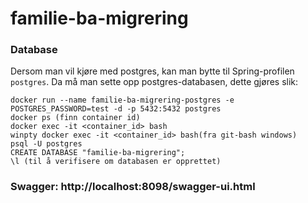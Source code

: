 # familie-ba-migrering


### Database
Dersom man vil kjøre med postgres, kan man bytte til Spring-profilen `postgres`.
Da må man sette opp postgres-databasen, dette gjøres slik:
```
docker run --name familie-ba-migrering-postgres -e POSTGRES_PASSWORD=test -d -p 5432:5432 postgres
docker ps (finn container id)
docker exec -it <container_id> bash
winpty docker exec -it <container_id> bash(fra git-bash windows)
psql -U postgres
CREATE DATABASE "familie-ba-migrering";
\l (til å verifisere om databasen er opprettet)
```
### Swagger: http://localhost:8098/swagger-ui.html